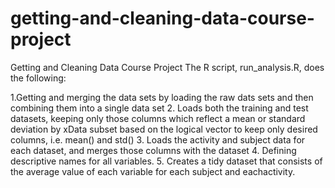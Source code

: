 # getting-and-cleaning-data-course-project
Getting and Cleaning Data Course Project
The R script, run_analysis.R, does the following:

1.Getting and merging the data sets by loading the raw dats sets and  then combining them into a single data set
2. Loads both the training and test datasets, keeping only those columns which reflect a mean or standard deviation by xData subset based on the logical vector to keep only desired columns, i.e. mean() and std()
3. Loads the activity and subject data for each dataset, and merges those columns with the dataset
4. Defining descriptive names for all variables.
5. Creates a tidy dataset that consists of the average value of each variable for each subject and eachactivity.
